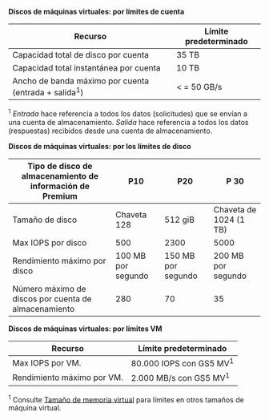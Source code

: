 **Discos de máquinas virtuales: por límites de cuenta**

Recurso|Límite predeterminado
---|---
Capacidad total de disco por cuenta|35 TB
Capacidad total instantánea por cuenta|10 TB
Ancho de banda máximo por cuenta (entrada + salida<sup>1</sup>)|< = 50 GB/s

<sup>1</sup> *Entrada* hace referencia a todos los datos (solicitudes) que se envían a una cuenta de almacenamiento. *Salida* hace referencia a todos los datos (respuestas) recibidos desde una cuenta de almacenamiento.

**Discos de máquinas virtuales: por los límites de disco**

Tipo de disco de almacenamiento de información de Premium | P10 | P20 | P 30
---|---|---|---
Tamaño de disco | Chaveta 128 | 512 giB | Chaveta de 1024 (1 TB)
Max IOPS por disco | 500 | 2300 | 5000
Rendimiento máximo por disco | 100 MB por segundo | 150 MB por segundo | 200 MB por segundo
Número máximo de discos por cuenta de almacenamiento | 280 | 70 | 35

**Discos de máquinas virtuales: por límites VM**

Recurso|Límite predeterminado
---|---
Max IOPS por VM.|80.000 IOPS con GS5 MV<sup>1</sup>
Rendimiento máximo por VM.|2.000 MB/s con GS5 MV<sup>1</sup>

<sup>1</sup> Consulte [Tamaño de memoria virtual](../articles/virtual-machines/virtual-machines-linux-sizes.md) para límites en otros tamaños de máquina virtual. 

